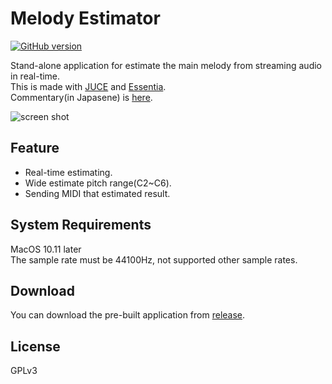 # Melody Estimator  

[![GitHub version](https://badge.fury.io/gh/AkiyukiOkayasu%2FMelodyEstimator.svg)](https://badge.fury.io/gh/AkiyukiOkayasu%2FMelodyEstimator)

Stand-alone application for estimate the main melody from streaming audio in real-time.  
This is made with [JUCE](https://github.com/WeAreROLI/JUCE) and [Essentia](https://github.com/MTG/essentia).  
Commentary(in Japasene) is [here](https://qiita.com/AkiyukiOkayasu/items/7b5a0671cbfc8e704590).  

![screen shot](https://github.com/AkiyukiOkayasu/MelodyEstimator/blob/master/screenshot.png)  

## Feature  
- Real-time estimating.
- Wide estimate pitch range(C2~C6).
- Sending MIDI that estimated result.

## System Requirements    
MacOS 10.11 later  
The sample rate must be 44100Hz, not supported other sample rates.

## Download  
You can download the pre-built application from [release](https://github.com/AkiyukiOkayasu/MelodyEstimator/releases).

## License  
GPLv3
